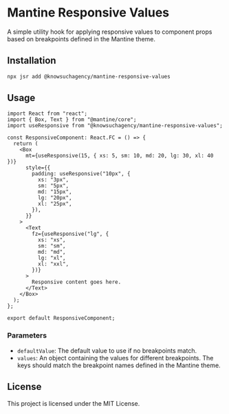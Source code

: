 # Mantine Responsive Values

A simple utility hook for applying responsive values to component props based on breakpoints defined in the Mantine theme.

## Installation

```bash
npx jsr add @knowsuchagency/mantine-responsive-values
```

## Usage

```tsx
import React from "react";
import { Box, Text } from "@mantine/core";
import useResponsive from "@knowsuchagency/mantine-responsive-values";

const ResponsiveComponent: React.FC = () => {
  return (
    <Box
      mt={useResponsive(15, { xs: 5, sm: 10, md: 20, lg: 30, xl: 40 })}
      style={{
        padding: useResponsive("10px", {
          xs: "3px",
          sm: "5px",
          md: "15px",
          lg: "20px",
          xl: "25px",
        }),
      }}
    >
      <Text
        fz={useResponsive("lg", {
          xs: "xs",
          sm: "sm",
          md: "md",
          lg: "xl",
          xl: "xxl",
        })}
      >
        Responsive content goes here.
      </Text>
    </Box>
  );
};

export default ResponsiveComponent;
```

### Parameters

- `defaultValue`: The default value to use if no breakpoints match.
- `values`: An object containing the values for different breakpoints. The keys should match the breakpoint names defined in the Mantine theme.


## License

This project is licensed under the MIT License.
